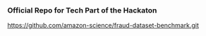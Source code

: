 ### Official Repo for Tech Part of the Hackaton
https://github.com/amazon-science/fraud-dataset-benchmark.git
